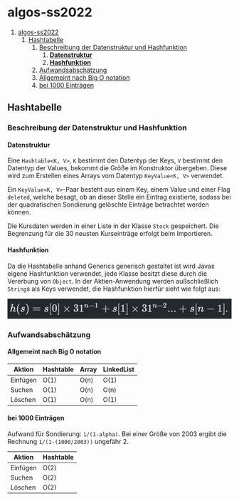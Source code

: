 # algos-ss2022

1. [algos-ss2022](#algos-ss2022)
   1. [Hashtabelle](#hashtabelle)
      1. [Beschreibung der Datenstruktur und Hashfunktion](#beschreibung-der-datenstruktur-und-hashfunktion)
         1. [**Datenstruktur**](#datenstruktur)
         2. [**Hashfunktion**](#hashfunktion)
      2. [Aufwandsabschätzung](#aufwandsabschätzung)
      3. [Allgemeint nach Big O notation](#allgemeint-nach-big-o-notation)
      4. [bei 1000 Einträgen](#bei-1000-einträgen)

## Hashtabelle
### Beschreibung der Datenstruktur und Hashfunktion
#### **Datenstruktur**
Eine `Hashtable<K, V>`, `K` bestimmt den Datentyp der Keys, `V` bestimmt den Datentyp der Values, bekommt die Größe im Konstruktor übergeben. Diese wird zum Erstellen eines Arrays vom Datentyp `KeyValue<K, V>` verwendet.

Ein `KeyValue<K, V>`-Paar besteht aus einem Key, einem Value und einer Flag `deleted`, welche besagt, ob an dieser Stelle ein Eintrag existierte, sodass bei der quadratischen Sondierung gelöschte Einträge betrachtet werden können.

Die Kursdaten werden in einer Liste in der Klasse `Stock` gespeichert. Die Begrenzung für die 30 neusten Kurseinträge erfolgt beim Importieren.

#### **Hashfunktion**

Da die Hashtabelle anhand Generics generisch gestaltet ist wird Javas eigene Hashfunktion verwendet, jede Klasse besitzt diese durch die Vererbung von `Object`. In der Aktien-Anwendung werden außschließlich `String`s als Keys verwendet, die Hashfunktion hierfür sieht wie folgt aus:

![Java String Hash](https://raw.githubusercontent.com/YusTheYokai/algos-ss2022/f4c57671622945e60e405454546905b243cd5869/src/main/resources/javaStringHash.png)

### Aufwandsabschätzung
#### **Allgemeint nach Big O notation**

| Aktion   | Hashtable | Array  | LinkedList  |
|----------|-----------|--------|-------------|
| Einfügen | O(1)      | O(n)   | O(1)        |
| Suchen   | O(1)      | O(n)   | O(n)        |
| Löschen  | O(1)      | O(n)   | O(1)        |

#### **bei 1000 Einträgen**

Aufwand für Sondierung: `1/(1-alpha)`. Bei einer Größe von 2003 ergibt die Rechnung `1/(1-(1000/2003))` ungefähr 2.

| Aktion   | Hashtable |
|----------|-----------|
| Einfügen | O(2)      |
| Suchen   | O(2)      |
| Löschen  | O(2)      |
